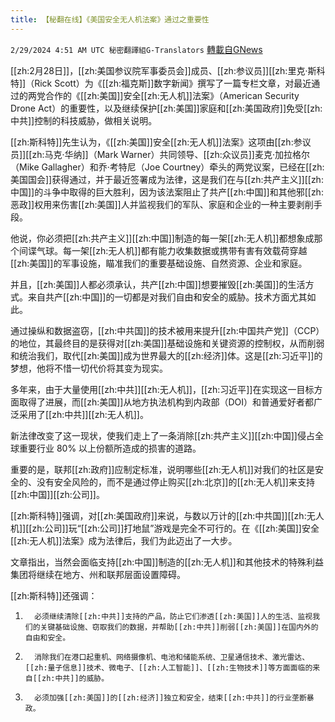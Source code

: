 ```yaml
---
title: 【秘翻在线】《美国安全无人机法案》通过之重要性
---
```

`2/29/2024 4:51 AM UTC 秘密翻譯組G-Translators` [轉載自GNews](https://gnews.org/articles/2351640)

[[zh:2月28日]]，[[zh:美国参议院军事委员会]]成员、[[zh:参议员]][[zh:里克·斯科特]]（Rick Scott）为《[[zh:福克斯]]数字新闻》撰写了一篇专栏文章，对最近通过的两党合作的《[[zh:美国]]安全[[zh:无人机]]法案》（American Security Drone Act）的重要性，以及继续保护[[zh:美国]]家庭和[[zh:美国政府]]免受[[zh:中共]]控制的科技威胁，做相关说明。

[[zh:斯科特]]先生认为，《[[zh:美国]]安全[[zh:无人机]]法案》这项由[[zh:参议员]][[zh:马克·华纳]]（Mark Warner）共同领导、[[zh:众议员]]麦克·加拉格尔（Mike Gallagher）和乔·考特尼（Joe Courtney）牵头的两党议案，已经在[[zh:美国国会]]获得通过，并于最近签署成为法律，这是我们在与[[zh:共产主义]][[zh:中国]]的斗争中取得的巨大胜利，因为该法案阻止了共产[[zh:中国]]和其他邪[[zh:恶政]]权用来伤害[[zh:美国]]人并监视我们的军队、家庭和企业的一种主要剥削手段。

他说，你必须把[[zh:共产主义]][[zh:中国]]制造的每一架[[zh:无人机]]都想象成那个间谍气球。每一架[[zh:无人机]]都有能力收集数据或携带有害有效载荷穿越[[zh:美国]]的军事设施，瞄准我们的重要基础设施、自然资源、企业和家庭。

并且，[[zh:美国]]人都必须承认，共产[[zh:中国]]想要摧毁[[zh:美国]]的生活方式。来自共产[[zh:中国]]的一切都是对我们自由和安全的威胁。技术方面尤其如此。

通过操纵和数据盗窃，[[zh:中共国]]的技术被用来提升[[zh:中国共产党]]（CCP）的地位，其最终目的是获得对[[zh:美国]]基础设施和关键资源的控制权，从而削弱和统治我们，取代[[zh:美国]]成为世界最大的[[zh:经济]]体。这是[[zh:习近平]]的梦想，他将不惜一切代价将其变为现实。

多年来，由于大量使用[[zh:中共]][[zh:无人机]]，[[zh:习近平]]在实现这一目标方面取得了进展，而[[zh:美国]]从地方执法机构到内政部（DOI）和普通爱好者都广泛采用了[[zh:中共]][[zh:无人机]]。

新法律改变了这一现状，使我们走上了一条消除[[zh:共产主义]][[zh:中国]]侵占全球重要行业 80% 以上份额所造成的损害的道路。

重要的是，联邦[[zh:政府]]应制定标准，说明哪些[[zh:无人机]]对我们的社区是安全的、没有安全风险的，而不是通过停止购买[[zh:北京]]的[[zh:无人机]]来支持[[zh:中国]][[zh:公司]]。

[[zh:斯科特]]强调，对[[zh:美国政府]]来说，与数以万计的[[zh:中共国]][[zh:无人机]][[zh:公司]]玩“[[zh:公司]]打地鼠”游戏是完全不可行的。在《[[zh:美国]]安全[[zh:无人机]]法案》成为法律后，我们为此迈出了一大步。

文章指出，当然会面临支持[[zh:中国]]制造的[[zh:无人机]]和其他技术的特殊利益集团将继续在地方、州和联邦层面设置障碍。

[[zh:斯科特]]还强调：

1.       必须继续清除[[zh:中共]]支持的产品，防止它们渗透[[zh:美国]]人的生活、监视我们的关键基础设施、窃取我们的数据，并帮助[[zh:中共]]削弱[[zh:美国]]在国内外的自由和安全。

2.       消除我们在港口起重机、网络摄像机、电池和储能系统、卫星通信技术、激光雷达、[[zh:量子信息]]技术、微电子、[[zh:人工智能]]、[[zh:生物技术]]等方面面临的来自[[zh:中共]]的威胁。

3.       必须加强[[zh:美国]]的[[zh:经济]]独立和安全，结束[[zh:中共]]的行业垄断暴政。
